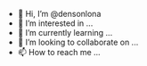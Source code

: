 - 👋 Hi, I’m @densonlona
- 👀 I’m interested in ...
- 🌱 I’m currently learning ...
- 💞️ I’m looking to collaborate on ...
- 📫 How to reach me ...

<!---
densonlona/densonlona is a ✨ special ✨ repository because its `README.md` (this file) appears on your GitHub profile.
You can click the Preview link to take a look at your changes.
--->
